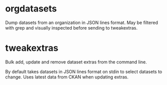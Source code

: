 # orgdatasets

Dump datasets from an organization in JSON lines format. May be
filtered with grep and visually inspected before sending to
tweakextras.

# tweakextras

Bulk add, update and remove dataset extras from the command line.

By default takes datasets in JSON lines format on stdin to select
datasets to change. Uses latest data from CKAN when updating extras.
